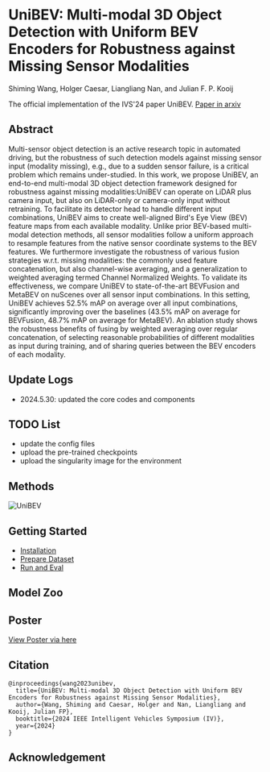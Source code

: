 # UniBEV: Multi-modal 3D Object Detection with Uniform BEV Encoders for Robustness against Missing Sensor Modalities
Shiming Wang, Holger Caesar, Liangliang Nan, and Julian F. P. Kooij

The official implementation of the IVS'24 paper UniBEV. [Paper in arxiv](https://arxiv.org/abs/2309.14516)

## Abstract
Multi-sensor object detection is an active research topic in automated driving, but the robustness of such detection models against missing sensor input (modality missing), e.g., due to a sudden sensor failure, is a critical problem which remains under-studied. In this work, we propose UniBEV, an end-to-end multi-modal 3D object detection framework designed for robustness against missing modalities:UniBEV can operate on LiDAR plus camera input, but also on LiDAR-only or camera-only input without retraining.
To facilitate its detector head to handle different input combinations,  UniBEV aims to create well-aligned Bird's Eye View (BEV) feature maps from each available modality.
Unlike prior BEV-based multi-modal detection methods,
all sensor modalities follow a uniform approach to resample features from the native sensor coordinate systems to the BEV features. We furthermore investigate the robustness of various fusion strategies w.r.t. missing modalities: the commonly used feature concatenation, but also channel-wise averaging, and a generalization to weighted averaging termed Channel Normalized Weights. To validate its effectiveness, we compare UniBEV to state-of-the-art BEVFusion and MetaBEV on nuScenes over all sensor input combinations. In this setting, UniBEV achieves $52.5 \%$ mAP on average over all input combinations, significantly improving over the baselines
($43.5 \%$ mAP on average for BEVFusion, $48.7 \%$ mAP on average for MetaBEV). An ablation study shows the robustness benefits of fusing by weighted averaging over regular concatenation, of selecting  reasonable probabilities of different modalities as input during training, and of sharing queries between the BEV encoders of each modality.

## Update Logs
+ 2024.5.30: updated the core codes and components

## TODO List
+ update the config files
+ upload the pre-trained checkpoints
+ upload the singularity image for the environment

## Methods
![UniBEV](/assets/unibev.png)

## Getting Started
- [Installation](docs/installation.md)
- [Prepare Dataset](docs/prepare_dataset.md)
- [Run and Eval](docs/run_eval.md)
## Model Zoo

## Poster

[View Poster via here](https://surfdrive.surf.nl/files/index.php/s/Kuxogt4IKdPuNgz)
## Citation
```
@inproceedings{wang2023unibev,
  title={UniBEV: Multi-modal 3D Object Detection with Uniform BEV Encoders for Robustness against Missing Sensor Modalities},
  author={Wang, Shiming and Caesar, Holger and Nan, Liangliang and Kooij, Julian FP},
  booktitle={2024 IEEE Intelligent Vehicles Symposium (IV)},
  year={2024}
}
```

## Acknowledgement
